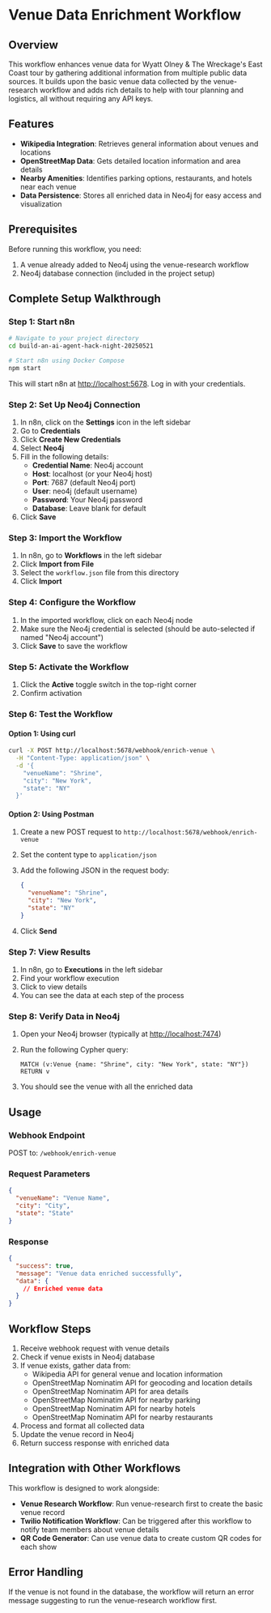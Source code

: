 # Venue Data Enrichment Workflow

## Overview

This workflow enhances venue data for Wyatt Olney & The Wreckage's East Coast tour by gathering additional information from multiple public data sources. It builds upon the basic venue data collected by the venue-research workflow and adds rich details to help with tour planning and logistics, all without requiring any API keys.

## Features

- **Wikipedia Integration**: Retrieves general information about venues and locations
- **OpenStreetMap Data**: Gets detailed location information and area details
- **Nearby Amenities**: Identifies parking options, restaurants, and hotels near each venue
- **Data Persistence**: Stores all enriched data in Neo4j for easy access and visualization

## Prerequisites

Before running this workflow, you need:

1. A venue already added to Neo4j using the venue-research workflow
2. Neo4j database connection (included in the project setup)

## Complete Setup Walkthrough

### Step 1: Start n8n

```bash
# Navigate to your project directory
cd build-an-ai-agent-hack-night-20250521

# Start n8n using Docker Compose
npm start
```

This will start n8n at [http://localhost:5678](http://localhost:5678). Log in with your credentials.

### Step 2: Set Up Neo4j Connection

1. In n8n, click on the **Settings** icon in the left sidebar
2. Go to **Credentials**
3. Click **Create New Credentials**
4. Select **Neo4j**
5. Fill in the following details:
   - **Credential Name**: Neo4j account
   - **Host**: localhost (or your Neo4j host)
   - **Port**: 7687 (default Neo4j port)
   - **User**: neo4j (default username)
   - **Password**: Your Neo4j password
   - **Database**: Leave blank for default
6. Click **Save**

### Step 3: Import the Workflow

1. In n8n, go to **Workflows** in the left sidebar
2. Click **Import from File**
3. Select the `workflow.json` file from this directory
4. Click **Import**

### Step 4: Configure the Workflow

1. In the imported workflow, click on each Neo4j node
2. Make sure the Neo4j credential is selected (should be auto-selected if named "Neo4j account")
3. Click **Save** to save the workflow

### Step 5: Activate the Workflow

1. Click the **Active** toggle switch in the top-right corner
2. Confirm activation

### Step 6: Test the Workflow

#### Option 1: Using curl

```bash
curl -X POST http://localhost:5678/webhook/enrich-venue \
  -H "Content-Type: application/json" \
  -d '{
    "venueName": "Shrine",
    "city": "New York",
    "state": "NY"
  }'
```

#### Option 2: Using Postman

1. Create a new POST request to `http://localhost:5678/webhook/enrich-venue`
2. Set the content type to `application/json`
3. Add the following JSON in the request body:

   ```json
   {
     "venueName": "Shrine",
     "city": "New York",
     "state": "NY"
   }
   ```

4. Click **Send**

### Step 7: View Results

1. In n8n, go to **Executions** in the left sidebar
2. Find your workflow execution
3. Click to view details
4. You can see the data at each step of the process

### Step 8: Verify Data in Neo4j

1. Open your Neo4j browser (typically at [http://localhost:7474](http://localhost:7474))
2. Run the following Cypher query:

   ```cypher
   MATCH (v:Venue {name: "Shrine", city: "New York", state: "NY"}) RETURN v
   ```

3. You should see the venue with all the enriched data

## Usage

### Webhook Endpoint

POST to: `/webhook/enrich-venue`

### Request Parameters

```json
{
  "venueName": "Venue Name",
  "city": "City",
  "state": "State"
}
```

### Response

```json
{
  "success": true,
  "message": "Venue data enriched successfully",
  "data": {
    // Enriched venue data
  }
}
```

## Workflow Steps

1. Receive webhook request with venue details
2. Check if venue exists in Neo4j database
3. If venue exists, gather data from:
   - Wikipedia API for general venue and location information
   - OpenStreetMap Nominatim API for geocoding and location details
   - OpenStreetMap Nominatim API for area details
   - OpenStreetMap Nominatim API for nearby parking
   - OpenStreetMap Nominatim API for nearby hotels
   - OpenStreetMap Nominatim API for nearby restaurants
4. Process and format all collected data
5. Update the venue record in Neo4j
6. Return success response with enriched data

## Integration with Other Workflows

This workflow is designed to work alongside:

- **Venue Research Workflow**: Run venue-research first to create the basic venue record
- **Twilio Notification Workflow**: Can be triggered after this workflow to notify team members about venue details
- **QR Code Generator**: Can use venue data to create custom QR codes for each show

## Error Handling

If the venue is not found in the database, the workflow will return an error message suggesting to run the venue-research workflow first.
